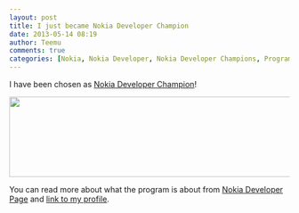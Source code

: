 ```yaml
---
layout: post
title: I just became Nokia Developer Champion
date: 2013-05-14 08:19
author: Teemu
comments: true
categories: [Nokia, Nokia Developer, Nokia Developer Champions, Programs, Uncategorized]
---
```

I have been chosen as <a href="https://www.developer.nokia.com/Community/Champions/">Nokia Developer Champion</a>!

<img alt="" src="https://www.developer.nokia.com/pics/champ_main_new.png" width="708" height="144" />

You can read more about what the program is about from <a href="https://www.developer.nokia.com/Community/Champions/">Nokia Developer Page</a> and <a href="https://www.developer.nokia.com/Profile/?u=Tapanila">link to my profile</a>.

